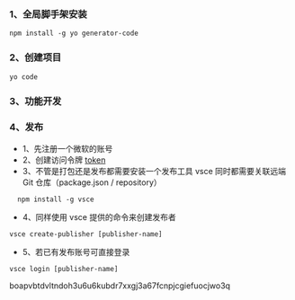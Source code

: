 ### 1、全局脚手架安装
```
npm install -g yo generator-code
```
### 2、创建项目
```
yo code
```
### 3、功能开发

### 4、发布
* 1、先注册一个微软的账号
* 2、创建访问令牌 [token](https://dev.azure.com/493871850/_usersSettings/tokens)
* 3、不管是打包还是发布都需要安装一个发布工具 vsce
同时都需要关联远端 Git 仓库（package.json / repository）
```
  npm install -g vsce
```
* 4、同样使用 vsce 提供的命令来创建发布者 
```
vsce create-publisher [publisher-name]
```
* 5、若已有发布账号可直接登录
```
vsce login [publisher-name]
```

boapvbtdvltndoh3u6u6kubdr7xxgj3a67fcnpjcgiefuocjwo3q